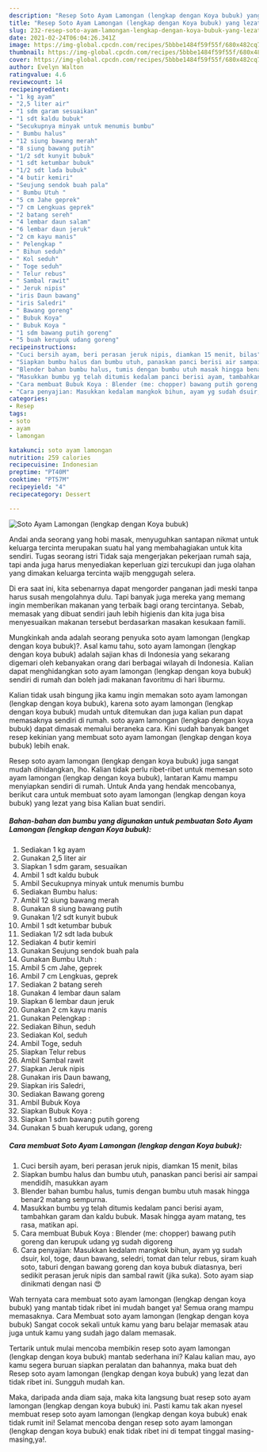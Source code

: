 ```yaml
---
description: "Resep Soto Ayam Lamongan (lengkap dengan Koya bubuk) yang lezat dan Mudah Dibuat"
title: "Resep Soto Ayam Lamongan (lengkap dengan Koya bubuk) yang lezat dan Mudah Dibuat"
slug: 232-resep-soto-ayam-lamongan-lengkap-dengan-koya-bubuk-yang-lezat-dan-mudah-dibuat
date: 2021-02-24T06:04:26.341Z
image: https://img-global.cpcdn.com/recipes/5bbbe1484f59f55f/680x482cq70/soto-ayam-lamongan-lengkap-dengan-koya-bubuk-foto-resep-utama.jpg
thumbnail: https://img-global.cpcdn.com/recipes/5bbbe1484f59f55f/680x482cq70/soto-ayam-lamongan-lengkap-dengan-koya-bubuk-foto-resep-utama.jpg
cover: https://img-global.cpcdn.com/recipes/5bbbe1484f59f55f/680x482cq70/soto-ayam-lamongan-lengkap-dengan-koya-bubuk-foto-resep-utama.jpg
author: Evelyn Walton
ratingvalue: 4.6
reviewcount: 14
recipeingredient:
- "1 kg ayam"
- "2,5 liter air"
- "1 sdm garam sesuaikan"
- "1 sdt kaldu bubuk"
- "Secukupnya minyak untuk menumis bumbu"
- " Bumbu halus"
- "12 siung bawang merah"
- "8 siung bawang putih"
- "1/2 sdt kunyit bubuk"
- "1 sdt ketumbar bubuk"
- "1/2 sdt lada bubuk"
- "4 butir kemiri"
- "Seujung sendok buah pala"
- " Bumbu Utuh "
- "5 cm Jahe geprek"
- "7 cm Lengkuas geprek"
- "2 batang sereh"
- "4 lembar daun salam"
- "6 lembar daun jeruk"
- "2 cm kayu manis"
- " Pelengkap "
- " Bihun seduh"
- " Kol seduh"
- " Toge seduh"
- " Telur rebus"
- " Sambal rawit"
- " Jeruk nipis"
- "iris Daun bawang"
- "iris Saledri"
- " Bawang goreng"
- " Bubuk Koya"
- " Bubuk Koya "
- "1 sdm bawang putih goreng"
- "5 buah kerupuk udang goreng"
recipeinstructions:
- "Cuci bersih ayam, beri perasan jeruk nipis, diamkan 15 menit, bilas"
- "Siapkan bumbu halus dan bumbu utuh, panaskan panci berisi air sampai mendidih, masukkan ayam"
- "Blender bahan bumbu halus, tumis dengan bumbu utuh masak hingga benar2 matang sempurna."
- "Masukkan bumbu yg telah ditumis kedalam panci berisi ayam, tambahkan garam dan kaldu bubuk. Masak hingga ayam matang, tes rasa, matikan api."
- "Cara membuat Bubuk Koya : Blender (me: chopper) bawang putih goreng dan kerupuk udang yg sudah digoreng"
- "Cara penyajian: Masukkan kedalam mangkok bihun, ayam yg sudah dsuir, kol, toge, daun bawang, seledri, tomat dan telur rebus, siram kuah soto, taburi dengan bawang goreng dan koya bubuk diatasnya, beri sedikit perasan jeruk nipis dan sambal rawit (jika suka). Soto ayam siap dinikmati dengan nasi 😍"
categories:
- Resep
tags:
- soto
- ayam
- lamongan

katakunci: soto ayam lamongan 
nutrition: 259 calories
recipecuisine: Indonesian
preptime: "PT40M"
cooktime: "PT57M"
recipeyield: "4"
recipecategory: Dessert

---
```



![Soto Ayam Lamongan (lengkap dengan Koya bubuk)](https://img-global.cpcdn.com/recipes/5bbbe1484f59f55f/680x482cq70/soto-ayam-lamongan-lengkap-dengan-koya-bubuk-foto-resep-utama.jpg)

Andai anda seorang yang hobi masak, menyuguhkan santapan nikmat untuk keluarga tercinta merupakan suatu hal yang membahagiakan untuk kita sendiri. Tugas seorang istri Tidak saja mengerjakan pekerjaan rumah saja, tapi anda juga harus menyediakan keperluan gizi tercukupi dan juga olahan yang dimakan keluarga tercinta wajib menggugah selera.

Di era  saat ini, kita sebenarnya dapat mengorder panganan jadi meski tanpa harus susah mengolahnya dulu. Tapi banyak juga mereka yang memang ingin memberikan makanan yang terbaik bagi orang tercintanya. Sebab, memasak yang dibuat sendiri jauh lebih higienis dan kita juga bisa menyesuaikan makanan tersebut berdasarkan masakan kesukaan famili. 



Mungkinkah anda adalah seorang penyuka soto ayam lamongan (lengkap dengan koya bubuk)?. Asal kamu tahu, soto ayam lamongan (lengkap dengan koya bubuk) adalah sajian khas di Indonesia yang sekarang digemari oleh kebanyakan orang dari berbagai wilayah di Indonesia. Kalian dapat menghidangkan soto ayam lamongan (lengkap dengan koya bubuk) sendiri di rumah dan boleh jadi makanan favoritmu di hari liburmu.

Kalian tidak usah bingung jika kamu ingin memakan soto ayam lamongan (lengkap dengan koya bubuk), karena soto ayam lamongan (lengkap dengan koya bubuk) mudah untuk ditemukan dan juga kalian pun dapat memasaknya sendiri di rumah. soto ayam lamongan (lengkap dengan koya bubuk) dapat dimasak memalui beraneka cara. Kini sudah banyak banget resep kekinian yang membuat soto ayam lamongan (lengkap dengan koya bubuk) lebih enak.

Resep soto ayam lamongan (lengkap dengan koya bubuk) juga sangat mudah dihidangkan, lho. Kalian tidak perlu ribet-ribet untuk memesan soto ayam lamongan (lengkap dengan koya bubuk), lantaran Kamu mampu menyiapkan sendiri di rumah. Untuk Anda yang hendak mencobanya, berikut cara untuk membuat soto ayam lamongan (lengkap dengan koya bubuk) yang lezat yang bisa Kalian buat sendiri.

<!--inarticleads1-->

##### Bahan-bahan dan bumbu yang digunakan untuk pembuatan Soto Ayam Lamongan (lengkap dengan Koya bubuk):

1. Sediakan 1 kg ayam
1. Gunakan 2,5 liter air
1. Siapkan 1 sdm garam, sesuaikan
1. Ambil 1 sdt kaldu bubuk
1. Ambil Secukupnya minyak untuk menumis bumbu
1. Sediakan  Bumbu halus:
1. Ambil 12 siung bawang merah
1. Gunakan 8 siung bawang putih
1. Gunakan 1/2 sdt kunyit bubuk
1. Ambil 1 sdt ketumbar bubuk
1. Sediakan 1/2 sdt lada bubuk
1. Sediakan 4 butir kemiri
1. Gunakan Seujung sendok buah pala
1. Gunakan  Bumbu Utuh :
1. Ambil 5 cm Jahe, geprek
1. Ambil 7 cm Lengkuas, geprek
1. Sediakan 2 batang sereh
1. Gunakan 4 lembar daun salam
1. Siapkan 6 lembar daun jeruk
1. Gunakan 2 cm kayu manis
1. Gunakan  Pelengkap :
1. Sediakan  Bihun, seduh
1. Sediakan  Kol, seduh
1. Ambil  Toge, seduh
1. Siapkan  Telur rebus
1. Ambil  Sambal rawit
1. Siapkan  Jeruk nipis
1. Gunakan iris Daun bawang,
1. Siapkan iris Saledri,
1. Sediakan  Bawang goreng
1. Ambil  Bubuk Koya
1. Siapkan  Bubuk Koya :
1. Siapkan 1 sdm bawang putih goreng
1. Gunakan 5 buah kerupuk udang, goreng




<!--inarticleads2-->

##### Cara membuat Soto Ayam Lamongan (lengkap dengan Koya bubuk):

1. Cuci bersih ayam, beri perasan jeruk nipis, diamkan 15 menit, bilas
1. Siapkan bumbu halus dan bumbu utuh, panaskan panci berisi air sampai mendidih, masukkan ayam
1. Blender bahan bumbu halus, tumis dengan bumbu utuh masak hingga benar2 matang sempurna.
1. Masukkan bumbu yg telah ditumis kedalam panci berisi ayam, tambahkan garam dan kaldu bubuk. Masak hingga ayam matang, tes rasa, matikan api.
1. Cara membuat Bubuk Koya : Blender (me: chopper) bawang putih goreng dan kerupuk udang yg sudah digoreng
1. Cara penyajian: Masukkan kedalam mangkok bihun, ayam yg sudah dsuir, kol, toge, daun bawang, seledri, tomat dan telur rebus, siram kuah soto, taburi dengan bawang goreng dan koya bubuk diatasnya, beri sedikit perasan jeruk nipis dan sambal rawit (jika suka). Soto ayam siap dinikmati dengan nasi 😍




Wah ternyata cara membuat soto ayam lamongan (lengkap dengan koya bubuk) yang mantab tidak ribet ini mudah banget ya! Semua orang mampu memasaknya. Cara Membuat soto ayam lamongan (lengkap dengan koya bubuk) Sangat cocok sekali untuk kamu yang baru belajar memasak atau juga untuk kamu yang sudah jago dalam memasak.

Tertarik untuk mulai mencoba membikin resep soto ayam lamongan (lengkap dengan koya bubuk) mantab sederhana ini? Kalau kalian mau, ayo kamu segera buruan siapkan peralatan dan bahannya, maka buat deh Resep soto ayam lamongan (lengkap dengan koya bubuk) yang lezat dan tidak ribet ini. Sungguh mudah kan. 

Maka, daripada anda diam saja, maka kita langsung buat resep soto ayam lamongan (lengkap dengan koya bubuk) ini. Pasti kamu tak akan nyesel membuat resep soto ayam lamongan (lengkap dengan koya bubuk) enak tidak rumit ini! Selamat mencoba dengan resep soto ayam lamongan (lengkap dengan koya bubuk) enak tidak ribet ini di tempat tinggal masing-masing,ya!.

